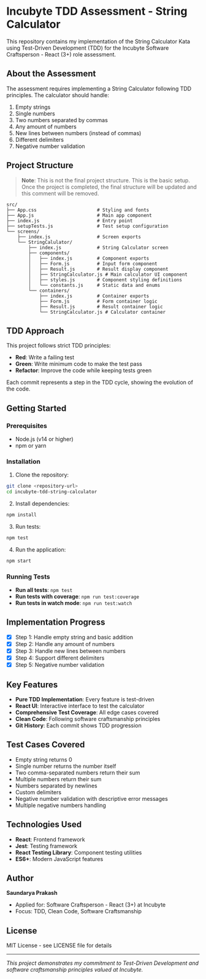 # Incubyte TDD Assessment - String Calculator

This repository contains my implementation of the String Calculator Kata using Test-Driven Development (TDD) for the Incubyte Software Craftsperson - React (3+) role assessment.

## About the Assessment

The assessment requires implementing a String Calculator following TDD principles. The calculator should handle:

1. Empty strings
2. Single numbers
3. Two numbers separated by commas
4. Any amount of numbers
5. New lines between numbers (instead of commas)
6. Different delimiters
7. Negative number validation

## Project Structure

> **Note**: This is not the final project structure. This is the basic setup. Once the project is completed, the final structure will be updated and this comment will be removed.

```
src/
├── App.css                      # Styling and fonts
├── App.js                       # Main app component
├── index.js                     # Entry point
├── setupTests.js                # Test setup configuration
└── screens/
    ├── index.js                 # Screen exports
    └── StringCalulator/
        ├── index.js             # String Calculator screen
        ├── components/
        │   ├── index.js         # Component exports
        │   ├── Form.js          # Input form component
        │   ├── Result.js        # Result display component
        │   ├── StringCalculator.js # Main calculator UI component
        │   ├── styles.js        # Component styling definitions
        │   └── constants.js     # Static data and enums
        └── containers/
            ├── index.js         # Container exports
            ├── Form.js          # Form container logic
            ├── Result.js        # Result container logic
            └── StringCalculator.js # Calculator container
```

## TDD Approach

This project follows strict TDD principles:
- **Red**: Write a failing test
- **Green**: Write minimum code to make the test pass
- **Refactor**: Improve the code while keeping tests green

Each commit represents a step in the TDD cycle, showing the evolution of the code.

## Getting Started

### Prerequisites
- Node.js (v14 or higher)
- npm or yarn

### Installation

1. Clone the repository:
```bash
git clone <repository-url>
cd incubyte-tdd-string-calculator
```

2. Install dependencies:
```bash
npm install
```

3. Run tests:
```bash
npm test
```

4. Run the application:
```bash
npm start
```

### Running Tests

- **Run all tests**: `npm test`
- **Run tests with coverage**: `npm run test:coverage`
- **Run tests in watch mode**: `npm run test:watch`

## Implementation Progress

- [x] Step 1: Handle empty string and basic addition
- [x] Step 2: Handle any amount of numbers
- [x] Step 3: Handle new lines between numbers
- [x] Step 4: Support different delimiters
- [x] Step 5: Negative number validation

## Key Features

- **Pure TDD Implementation**: Every feature is test-driven
- **React UI**: Interactive interface to test the calculator
- **Comprehensive Test Coverage**: All edge cases covered
- **Clean Code**: Following software craftsmanship principles
- **Git History**: Each commit shows TDD progression

## Test Cases Covered

- Empty string returns 0
- Single number returns the number itself
- Two comma-separated numbers return their sum
- Multiple numbers return their sum
- Numbers separated by newlines
- Custom delimiters
- Negative number validation with descriptive error messages
- Multiple negative numbers handling

## Technologies Used

- **React**: Frontend framework
- **Jest**: Testing framework
- **React Testing Library**: Component testing utilities
- **ES6+**: Modern JavaScript features

## Author

**Saundarya Prakash**
- Applied for: Software Craftsperson - React (3+) at Incubyte
- Focus: TDD, Clean Code, Software Craftsmanship

## License

MIT License - see LICENSE file for details

---

*This project demonstrates my commitment to Test-Driven Development and software craftsmanship principles valued at Incubyte.*
